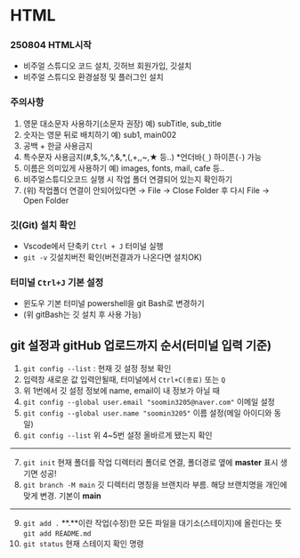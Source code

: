 # HTML
### 250804 HTML시작
* 비주얼 스튜디오 코드 설치, 깃허브 회원가입, 깃설치
* 비주얼 스튜디오 환경설정 및 플러그인 설치
### 주의사항
1. 영문 대소문자 사용하기(소문자 권장) 예) subTitle, sub_title
2. 숫자는 영문 뒤로 배치하기 예) sub1, main002
3. 공백 + 한글 사용금지
4. 특수문자 사용금지(#,$,%,^,&,*,(,+,\,~,★ 등..) *언더바(`_`) 하이픈(`-`) 가능
5. 이름은 의미있게 사용하기 예) images, fonts, mail, cafe 등..
6. 비주얼스튜디오코드 실행 시 작업 폴더 연결되어 있는지 확인하기
7. (위) 작업폴더 연결이 안되어있다면 → File → Close Folder 후 다시 File → Open Folder 
### 깃(Git) 설치 확인
* Vscode에서 단축키 `Ctrl + J` 터미널 실행
* `git -v` 깃설치버전 확인(버전결과가 나온다면 설치OK)
### 터미널 `Ctrl+J` 기본 설정
* 윈도우 기본 터미널 powershell을 git Bash로 변경하기
* (위 gitBash는 깃 설치 후 사용 가능)
## git 설정과 gitHub 업로드까지 순서(터미널 입력 기준)
1. `git config --list` : 현재 깃 설정 정보 확인
2. 입력창 새로운 값 입력안될때, 터미널에서 `Ctrl+C(종료)` 또는 `Q`
3. 위 1번에서 깃 설정 정보에 name, email이 내 정보가 아닐 때
4. `git config --global user.email "soomin3205@naver.com"` 이메일 설정
5. `git config --global user.name "soomin3205"` 이름 설정(메일 아이디와 동일)
6. `git config --list` 위 4~5번 설정 올바르게 됐는지 확인
---
7. `git init` 현재 폴더를 작업 디렉터리 폴더로 연결, 폴더경로 옆에 **master** 표시 생기면 성공!
8. `git branch -M main` 깃 디렉터리 명칭을 브랜치라 부름. 해당 브랜치명을 개인에 맞게 변경. 기본이 **main**
---
9. `git add .` **.**이란 작업(수정)한 모든 파일을 대기소(스테이지)에 올린다는 뜻 `git add README.md`
10. `git status` 현재 스테이지 확인 명령